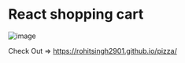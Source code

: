 # React shopping cart

![image](https://github.com/rohitsingh2901/pizza/assets/80673974/c7bb119e-63c9-4107-a737-cecd68d131c2)

Check Out => https://rohitsingh2901.github.io/pizza/
